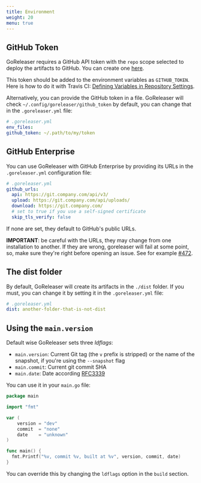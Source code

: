 ```yaml
---
title: Environment
weight: 20
menu: true
---
```


## GitHub Token

GoReleaser requires a GitHub API token with the `repo` scope selected to
deploy the artifacts to GitHub.
You can create one [here](https://github.com/settings/tokens/new).

This token should be added to the environment variables as `GITHUB_TOKEN`.
Here is how to do it with Travis CI:
[Defining Variables in Repository Settings](https://docs.travis-ci.com/user/environment-variables/#Defining-Variables-in-Repository-Settings).

Alternatively, you can provide the GitHub token in a file. GoReleaser will check `~/.config/goreleaser/github_token` by default, you can change that in
the `.goreleaser.yml` file:

  ```yaml
  # .goreleaser.yml
  env_files:
  github_token: ~/.path/to/my/token
  ```

## GitHub Enterprise

You can use GoReleaser with GitHub Enterprise by providing its URLs in
the `.goreleaser.yml` configuration file:

```yaml
# .goreleaser.yml
github_urls:
  api: https://git.company.com/api/v3/
  upload: https://git.company.com/api/uploads/
  download: https://git.company.com/
  # set to true if you use a self-signed certificate
  skip_tls_verify: false
```

If none are set, they default to GitHub's public URLs.

**IMPORTANT**: be careful with the URLs, they may change from one installation
to another. If they are wrong, goreleaser will fail at some point, so, make
sure they're right before opening an issue. See for example [#472][472].

[472]: https://github.com/goreleaser/goreleaser/issues/472

## The dist folder

By default, GoReleaser will create its artifacts in the `./dist` folder.
If you must, you can change it by setting it in the `.goreleaser.yml` file:

```yaml
# .goreleaser.yml
dist: another-folder-that-is-not-dist
```

## Using the `main.version`

Default wise GoReleaser sets three _ldflags_:

- `main.version`: Current Git tag (the `v` prefix is stripped) or the name of
  the snapshot, if you're using the `--snapshot` flag
- `main.commit`: Current git commit SHA
- `main.date`: Date according [RFC3339](https://golang.org/pkg/time/#pkg-constants)

You can use it in your `main.go` file:

```go
package main

import "fmt"

var (
	version = "dev"
	commit  = "none"
	date    = "unknown"
)

func main() {
  fmt.Printf("%v, commit %v, built at %v", version, commit, date)
}
```

You can override this by changing the `ldflags` option in the `build` section.
